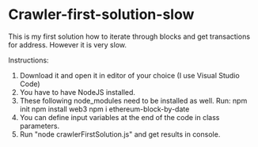# Crawler-first-solution-slow
This is my first solution how to iterate through blocks and get transactions for address. However it is very slow.

Instructions:
1) Download it and open it in editor of your choice (I use Visual Studio Code)
2) You have to have NodeJS installed.
3) These following node_modules need to be installed as well. Run:
  npm init
  npm install web3
  npm i ethereum-block-by-date
4) You can define input variables at the end of the code in class parameters.
5) Run "node crawlerFirstSolution.js" and get results in console.
